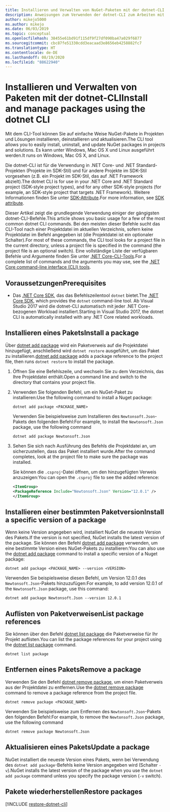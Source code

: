 ```yaml
---
title: Installieren und Verwalten von NuGet-Paketen mit der dotnet-CLI
description: Anweisungen zum Verwenden der dotnet-CLI zum Arbeiten mit NuGet-Paketen.
author: mikejo5000
ms.author: mikejo
ms.date: 06/03/2019
ms.topic: conceptual
ms.openlocfilehash: 38455e61bd91f115df9f27df090ba47a029f6877
ms.sourcegitcommit: cbc87fe51330cdd3eacaad3e8656eb4258882fc7
ms.translationtype: HT
ms.contentlocale: de-DE
ms.lasthandoff: 08/19/2020
ms.locfileid: "88622940"
---
```

# <a name="install-and-manage-packages-using-the-dotnet-cli"></a><span data-ttu-id="50c35-103">Installieren und Verwalten von Paketen mit der dotnet-CLI</span><span class="sxs-lookup"><span data-stu-id="50c35-103">Install and manage packages using the dotnet CLI</span></span>

<span data-ttu-id="50c35-104">Mit dem CLI-Tool können Sie auf einfache Weise NuGet-Pakete in Projekten und Lösungen installieren, deinstallieren und aktualisieren.</span><span class="sxs-lookup"><span data-stu-id="50c35-104">The CLI tool allows you to easily install, uninstall, and update NuGet packages in projects and solutions.</span></span> <span data-ttu-id="50c35-105">Es kann unter Windows, Mac OS X und Linux ausgeführt werden.</span><span class="sxs-lookup"><span data-stu-id="50c35-105">It runs on Windows, Mac OS X, and Linux.</span></span>

<span data-ttu-id="50c35-106">Die dotnet-CLI ist für die Verwendung in .NET Core- und .NET Standard-Projekten (Projekte im SDK-Stil) und für andere Projekte im SDK-Stil vorgesehen (z.B. ein Projekt im SDK-Stil, das auf .NET Framework abzielt).</span><span class="sxs-lookup"><span data-stu-id="50c35-106">The dotnet CLI is for use in your .NET Core and .NET Standard project (SDK-style project types), and for any other SDK-style projects (for example, an SDK-style project that targets .NET Framework).</span></span> <span data-ttu-id="50c35-107">Weitere Informationen finden Sie unter [SDK-Attribute](/dotnet/core/tools/csproj#additions).</span><span class="sxs-lookup"><span data-stu-id="50c35-107">For more information, see [SDK attribute](/dotnet/core/tools/csproj#additions).</span></span>

<span data-ttu-id="50c35-108">Dieser Artikel zeigt die grundlegende Verwendung einiger der gängigsten dotnet-CLI-Befehle.</span><span class="sxs-lookup"><span data-stu-id="50c35-108">This article shows you basic usage for a few of the most common dotnet CLI commands.</span></span> <span data-ttu-id="50c35-109">Bei den meisten dieser Befehle sucht das CLI-Tool nach einer Projektdatei im aktuellen Verzeichnis, sofern keine Projektdatei im Befehl angegeben ist (die Projektdatei ist ein optionaler Schalter).</span><span class="sxs-lookup"><span data-stu-id="50c35-109">For most of these commands, the CLI tool looks for a project file in the current directory, unless a project file is specified in the command (the project file is an optional switch).</span></span> <span data-ttu-id="50c35-110">Eine vollständige Liste der verfügbaren Befehle und Argumente finden Sie unter [.NET Core-CLI-Tools](../reference/dotnet-commands.md).</span><span class="sxs-lookup"><span data-stu-id="50c35-110">For a complete list of commands and the arguments you may use, see the [.NET Core command-line interface (CLI) tools](../reference/dotnet-commands.md).</span></span>

## <a name="prerequisites"></a><span data-ttu-id="50c35-111">Voraussetzungen</span><span class="sxs-lookup"><span data-stu-id="50c35-111">Prerequisites</span></span>

- <span data-ttu-id="50c35-112">Das [.NET Core SDK](https://www.microsoft.com/net/download/), das das Befehlszeilentool `dotnet` bietet.</span><span class="sxs-lookup"><span data-stu-id="50c35-112">The [.NET Core SDK](https://www.microsoft.com/net/download/), which provides the `dotnet` command-line tool.</span></span> <span data-ttu-id="50c35-113">Ab Visual Studio 2017 wird die dotnet-CLI automatisch mit jeder .NET Core-bezogenen Workload installiert.</span><span class="sxs-lookup"><span data-stu-id="50c35-113">Starting in Visual Studio 2017, the dotnet CLI is automatically installed with any .NET Core related workloads.</span></span>

## <a name="install-a-package"></a><span data-ttu-id="50c35-114">Installieren eines Pakets</span><span class="sxs-lookup"><span data-stu-id="50c35-114">Install a package</span></span>

<span data-ttu-id="50c35-115">Über [dotnet add package](/dotnet/core/tools/dotnet-add-package?tabs=netcore2x) wird ein Paketverweis auf die Projektdatei hinzugefügt, anschließend wird `dotnet restore` ausgeführt, um das Paket zu installieren.</span><span class="sxs-lookup"><span data-stu-id="50c35-115">[dotnet add package](/dotnet/core/tools/dotnet-add-package?tabs=netcore2x) adds a package reference to the project file, then runs `dotnet restore` to install the package.</span></span>

1. <span data-ttu-id="50c35-116">Öffnen Sie eine Befehlszeile, und wechseln Sie zu dem Verzeichnis, das Ihre Projektdatei enthält.</span><span class="sxs-lookup"><span data-stu-id="50c35-116">Open a command line and switch to the directory that contains your project file.</span></span>

2. <span data-ttu-id="50c35-117">Verwenden Sie folgenden Befehl, um ein NuGet-Paket zu installieren:</span><span class="sxs-lookup"><span data-stu-id="50c35-117">Use the following command to install a Nuget package:</span></span>

    ```dotnetcli
    dotnet add package <PACKAGE_NAME>
    ```

    <span data-ttu-id="50c35-118">Verwenden Sie beispielsweise zum Installieren des `Newtonsoft.Json`-Pakets den folgenden Befehl:</span><span class="sxs-lookup"><span data-stu-id="50c35-118">For example, to install the `Newtonsoft.Json` package, use the following command</span></span>

    ```dotnetcli
    dotnet add package Newtonsoft.Json
    ```

3. <span data-ttu-id="50c35-119">Sehen Sie sich nach Ausführung des Befehls die Projektdatei an, um sicherzustellen, dass das Paket installiert wurde.</span><span class="sxs-lookup"><span data-stu-id="50c35-119">After the command completes, look at the project file to make sure the package was installed.</span></span>

   <span data-ttu-id="50c35-120">Sie können die `.csproj`-Datei öffnen, um den hinzugefügten Verweis anzuzeigen:</span><span class="sxs-lookup"><span data-stu-id="50c35-120">You can open the `.csproj` file to see the added reference:</span></span>

    ```xml
   <ItemGroup>
    <PackageReference Include="Newtonsoft.Json" Version="12.0.1" />
   </ItemGroup>
    ```

## <a name="install-a-specific-version-of-a-package"></a><span data-ttu-id="50c35-121">Installieren einer bestimmten Paketversion</span><span class="sxs-lookup"><span data-stu-id="50c35-121">Install a specific version of a package</span></span>

<span data-ttu-id="50c35-122">Wenn keine Version angegeben wird, installiert NuGet die neueste Version des Pakets.</span><span class="sxs-lookup"><span data-stu-id="50c35-122">If the version is not specified, NuGet installs the latest version of the package.</span></span> <span data-ttu-id="50c35-123">Sie können den Befehl [dotnet add package](/dotnet/core/tools/dotnet-add-package?tabs=netcore2x) verwenden, um eine bestimmte Version eines NuGet-Pakets zu installieren:</span><span class="sxs-lookup"><span data-stu-id="50c35-123">You can also use the [dotnet add package](/dotnet/core/tools/dotnet-add-package?tabs=netcore2x) command to install a specific version of a Nuget package:</span></span>

```dotnetcli
dotnet add package <PACKAGE_NAME> --version <VERSION>
```

<span data-ttu-id="50c35-124">Verwenden Sie beispielsweise diesen Befehl, um Version 12.0.1 des `Newtonsoft.Json`-Pakets hinzuzufügen:</span><span class="sxs-lookup"><span data-stu-id="50c35-124">For example, to add version 12.0.1 of the `Newtonsoft.Json` package, use this command:</span></span>

```dotnetcli
dotnet add package Newtonsoft.Json --version 12.0.1
```

## <a name="list-package-references"></a><span data-ttu-id="50c35-125">Auflisten von Paketverweisen</span><span class="sxs-lookup"><span data-stu-id="50c35-125">List package references</span></span>

<span data-ttu-id="50c35-126">Sie können über den Befehl [dotnet list package](/dotnet/core/tools/dotnet-list-package?tabs=netcore2x) die Paketverweise für Ihr Projekt auflisten.</span><span class="sxs-lookup"><span data-stu-id="50c35-126">You can list the package references for your project using the [dotnet list package](/dotnet/core/tools/dotnet-list-package?tabs=netcore2x) command.</span></span>

```dotnetcli
dotnet list package
```

## <a name="remove-a-package"></a><span data-ttu-id="50c35-127">Entfernen eines Pakets</span><span class="sxs-lookup"><span data-stu-id="50c35-127">Remove a package</span></span>

<span data-ttu-id="50c35-128">Verwenden Sie den Befehl [dotnet remove package](/dotnet/core/tools/dotnet-remove-package?tabs=netcore2x), um einen Paketverweis aus der Projektdatei zu entfernen.</span><span class="sxs-lookup"><span data-stu-id="50c35-128">Use the [dotnet remove package](/dotnet/core/tools/dotnet-remove-package?tabs=netcore2x) command to remove a package reference from the project file.</span></span>

```dotnetcli
dotnet remove package <PACKAGE_NAME>
```

<span data-ttu-id="50c35-129">Verwenden Sie beispielsweise zum Entfernen des `Newtonsoft.Json`-Pakets den folgenden Befehl:</span><span class="sxs-lookup"><span data-stu-id="50c35-129">For example, to remove the `Newtonsoft.Json` package, use the following command</span></span>

```dotnetcli
dotnet remove package Newtonsoft.Json
```

## <a name="update-a-package"></a><span data-ttu-id="50c35-130">Aktualisieren eines Pakets</span><span class="sxs-lookup"><span data-stu-id="50c35-130">Update a package</span></span>

<span data-ttu-id="50c35-131">NuGet installiert die neueste Version eines Pakets, wenn bei Verwendung des `dotnet add package`-Befehls keine Version angegeben wird (Schalter `-v`).</span><span class="sxs-lookup"><span data-stu-id="50c35-131">NuGet installs the latest version of the package when you use the `dotnet add package` command unless you specify the package version (`-v` switch).</span></span>

## <a name="restore-packages"></a><span data-ttu-id="50c35-132">Pakete wiederherstellen</span><span class="sxs-lookup"><span data-stu-id="50c35-132">Restore packages</span></span>

[!INCLUDE [restore-dotnet-cli](includes/restore-dotnet-cli.md)]
